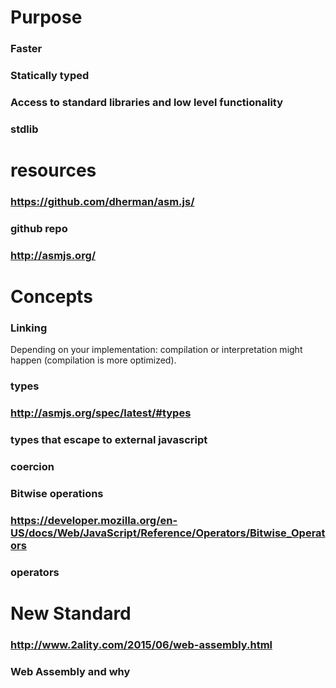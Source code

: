 # Purpose
### Faster
### Statically typed
### Access to standard libraries and low level functionality
### stdlib
# resources
### https://github.com/dherman/asm.js/
### github repo
### http://asmjs.org/
# Concepts
### Linking
Depending on your implementation: compilation or interpretation might happen (compilation is more optimized).
### types
### http://asmjs.org/spec/latest/#types
### types that escape to external javascript
### coercion
### Bitwise operations

### https://developer.mozilla.org/en-US/docs/Web/JavaScript/Reference/Operators/Bitwise_Operators
### operators

# New Standard
### http://www.2ality.com/2015/06/web-assembly.html
### Web Assembly and why

